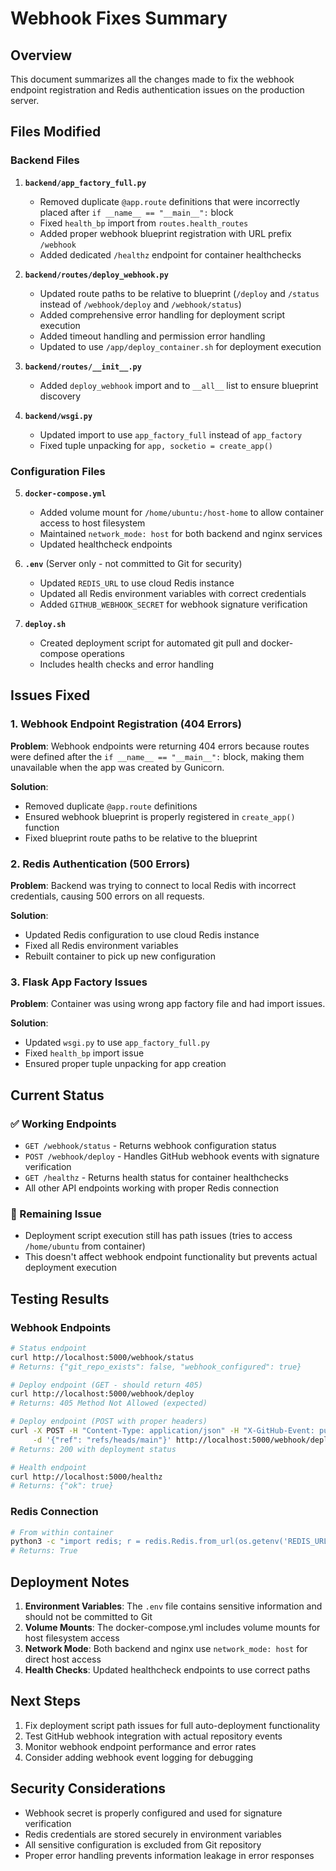# Webhook Fixes Summary

## Overview
This document summarizes all the changes made to fix the webhook endpoint registration and Redis authentication issues on the production server.

## Files Modified

### Backend Files
1. **`backend/app_factory_full.py`**
   - Removed duplicate `@app.route` definitions that were incorrectly placed after `if __name__ == "__main__":` block
   - Fixed `health_bp` import from `routes.health_routes`
   - Added proper webhook blueprint registration with URL prefix `/webhook`
   - Added dedicated `/healthz` endpoint for container healthchecks

2. **`backend/routes/deploy_webhook.py`**
   - Updated route paths to be relative to blueprint (`/deploy` and `/status` instead of `/webhook/deploy` and `/webhook/status`)
   - Added comprehensive error handling for deployment script execution
   - Added timeout handling and permission error handling
   - Updated to use `/app/deploy_container.sh` for deployment execution

3. **`backend/routes/__init__.py`**
   - Added `deploy_webhook` import and to `__all__` list to ensure blueprint discovery

4. **`backend/wsgi.py`**
   - Updated import to use `app_factory_full` instead of `app_factory`
   - Fixed tuple unpacking for `app, socketio = create_app()`

### Configuration Files
5. **`docker-compose.yml`**
   - Added volume mount for `/home/ubuntu:/host-home` to allow container access to host filesystem
   - Maintained `network_mode: host` for both backend and nginx services
   - Updated healthcheck endpoints

6. **`.env`** (Server only - not committed to Git for security)
   - Updated `REDIS_URL` to use cloud Redis instance
   - Updated all Redis environment variables with correct credentials
   - Added `GITHUB_WEBHOOK_SECRET` for webhook signature verification

7. **`deploy.sh`**
   - Created deployment script for automated git pull and docker-compose operations
   - Includes health checks and error handling

## Issues Fixed

### 1. Webhook Endpoint Registration (404 Errors)
**Problem**: Webhook endpoints were returning 404 errors because routes were defined after the `if __name__ == "__main__":` block, making them unavailable when the app was created by Gunicorn.

**Solution**: 
- Removed duplicate `@app.route` definitions
- Ensured webhook blueprint is properly registered in `create_app()` function
- Fixed blueprint route paths to be relative to the blueprint

### 2. Redis Authentication (500 Errors)
**Problem**: Backend was trying to connect to local Redis with incorrect credentials, causing 500 errors on all requests.

**Solution**:
- Updated Redis configuration to use cloud Redis instance
- Fixed all Redis environment variables
- Rebuilt container to pick up new configuration

### 3. Flask App Factory Issues
**Problem**: Container was using wrong app factory file and had import issues.

**Solution**:
- Updated `wsgi.py` to use `app_factory_full.py`
- Fixed `health_bp` import issue
- Ensured proper tuple unpacking for app creation

## Current Status

### ✅ Working Endpoints
- `GET /webhook/status` - Returns webhook configuration status
- `POST /webhook/deploy` - Handles GitHub webhook events with signature verification
- `GET /healthz` - Returns health status for container healthchecks
- All other API endpoints working with proper Redis connection

### 🔧 Remaining Issue
- Deployment script execution still has path issues (tries to access `/home/ubuntu` from container)
- This doesn't affect webhook endpoint functionality but prevents actual deployment execution

## Testing Results

### Webhook Endpoints
```bash
# Status endpoint
curl http://localhost:5000/webhook/status
# Returns: {"git_repo_exists": false, "webhook_configured": true}

# Deploy endpoint (GET - should return 405)
curl http://localhost:5000/webhook/deploy
# Returns: 405 Method Not Allowed (expected)

# Deploy endpoint (POST with proper headers)
curl -X POST -H "Content-Type: application/json" -H "X-GitHub-Event: push" \
     -d '{"ref": "refs/heads/main"}' http://localhost:5000/webhook/deploy
# Returns: 200 with deployment status

# Health endpoint
curl http://localhost:5000/healthz
# Returns: {"ok": true}
```

### Redis Connection
```bash
# From within container
python3 -c "import redis; r = redis.Redis.from_url(os.getenv('REDIS_URL')); print(r.ping())"
# Returns: True
```

## Deployment Notes

1. **Environment Variables**: The `.env` file contains sensitive information and should not be committed to Git
2. **Volume Mounts**: The docker-compose.yml includes volume mounts for host filesystem access
3. **Network Mode**: Both backend and nginx use `network_mode: host` for direct host access
4. **Health Checks**: Updated healthcheck endpoints to use correct paths

## Next Steps

1. Fix deployment script path issues for full auto-deployment functionality
2. Test GitHub webhook integration with actual repository events
3. Monitor webhook endpoint performance and error rates
4. Consider adding webhook event logging for debugging

## Security Considerations

- Webhook secret is properly configured and used for signature verification
- Redis credentials are stored securely in environment variables
- All sensitive configuration is excluded from Git repository
- Proper error handling prevents information leakage in error responses
